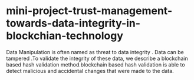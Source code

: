 # mini-project-trust-management-towards-data-integrity-in-blockchian-technology
Data Manipulation is often named as threat to data integrity . Data can be tampered .To validate the integrity of these data, we describe a blockchain based hash validation method.blockchain based hash validation is able to detect malicious and accidental changes that were made to the data.
